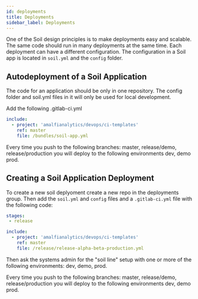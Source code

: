 ```yaml
---
id: deployments
title: Deployments
sidebar_label: Deployments
---
```


One of the Soil design principles is to make deployments easy and scalable. The same code should run in many deployments at the same time. Each deployment can have a different configuration. The configuration in a Soil app is located in `soil.yml` and the `config` folder.


## Autodeployment of a Soil Application

The code for an application should be only in one repository. The config folder and soil.yml files in it will only be used for local development.

Add the following .gitlab-ci.yml

```yaml
include:
  - project: 'amalfianalytics/devops/ci-templates'
    ref: master
    file: /bundles/soil-app.yml
```

Every time you push to the following branches: master, release/demo, release/production you will deploy to the following environments dev, demo prod.

## Creating a Soil Application Deployment
To create a new soil deplyoment create a new repo in the deployments group. Then add the `soil.yml` and `config` files and a `.gitlab-ci.yml` file with the following code:

```yaml
stages:
 - release

include:
  - project: 'amalfianalytics/devops/ci-templates'
    ref: master
    file: /release/release-alpha-beta-production.yml
```

Then ask the systems admin for the "soil line" setup with one or more of the following environments: dev, demo, prod.

Every time you push to the following branches: master, release/demo, release/production you will deploy to the following environments dev, demo prod.
